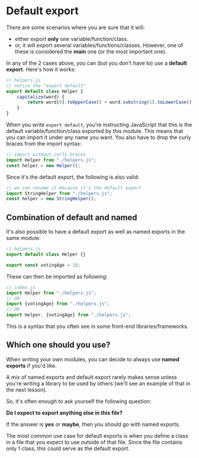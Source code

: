 # Default export

There are some scenarios where you are sure that it will:

- either export **only** one variable/function/class.
- or, it will export several variables/functions/classes. However, one of these is considered the **main** one (or the most important one).

In any of the 2 cases above, you can (but you don't have to) use a **default export**. Here's how it works:

```javascript
// helpers.js
// notice the "export default"
export default class Helper {
    capitalize(word) {
        return word[0].toUpperCase() + word.substring(1).toLowerCase();
    }
}
```

When you write `export default`, you're instructing JavaScript that this is the default variable/function/class exported by this module. This means that you can import it under any name you want. You also have to drop the curly braces from the import syntax:

```javascript
// import without curly braces
import Helper from "./helpers.js";
const helper = new Helper();
```

Since it's the default export, the following is also valid:

```javascript
// we can rename it because it's the default export
import StringHelper from "./helpers.js";
const helper = new StringHelper();
```

## Combination of default and named

It's also possible to have a default export as well as named exports in the same module:

```javascript
// helpers.js
export default class Helper {}

export const votingAge = 18;
```

These can then be imported as following:

```javascript
// index.js
import Helper from "./helpers.js";
// OR
import {votingAge} from "./helpers.js";
// OR
import Helper, {votingAge} from "./helpers.js";
```

This is a syntax that you often see in some front-end libraries/frameworks.

## Which one should you use?

When writing your own modules, you can decide to always use **named exports** if you'd like.

A mix of named exports and default export rarely makes sense unless you're writing a library to be used by others (we'll see an example of that in the next lesson).

So, it's often enough to ask yourself the following question:

**Do I expect to export anything else in this file?**

If the answer is **yes** or **maybe**, then you should go with named exports.

The most common use case for default exports is when you define a class in a file that you expect to use outside of that file. Since the file contains only 1 class, this could serve as the default export.
